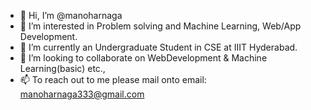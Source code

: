 - 👋 Hi, I’m @manoharnaga
- 👀 I’m interested in Problem solving and Machine Learning, Web/App Development.
- 🌱 I’m currently an Undergraduate Student in CSE at IIIT Hyderabad.
- 💞️ I’m looking to collaborate on WebDevelopment & Machine Learning(basic) etc.,
- 📫 To reach out to me please mail onto 
      email: manoharnaga333@gmail.com
<!---
manoharnaga/manoharnaga is a ✨ special ✨ repository because its `README.md` (this file) appears on your GitHub profile.
You can click the Preview link to take a look at your changes.
--->
